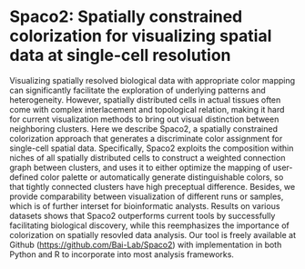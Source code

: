 # Spaco2: **Spa**tially **co**nstrained **co**lorization for visualizing spatial data at single-cell resolution

Visualizing spatially resolved biological data with appropriate color mapping can significantly facilitate the exploration of underlying patterns and heterogeneity. However, spatially distributed cells in actual tissues often come with complex interlacement and topological relation, making it hard for current visualization methods to bring out visual distinction between neighboring clusters. Here we describe Spaco2, a spatially constrained colorization approach that generates a discriminate color assignment for single-cell spatial data. Specifically, Spaco2 exploits the composition within niches of all spatially distributed cells to construct a weighted connection graph between clusters, and uses it to either optimize the mapping of user-defined color palette or automatically generate distinguishable colors, so that tightly connected clusters have high preceptual difference. Besides, we provide comparability between visualization of different runs or samples, which is of further interset for bioinformatic analysts. Results on various datasets shows that Spaco2 outperforms current tools by successfully facilitating biological discovery, while this reemphasizes the importance of colorization on spatially resovled data analysis. Our tool is freely available at Github (https://github.com/Bai-Lab/Spaco2) with implementation in both Python and R to incorporate into most analysis frameworks.
